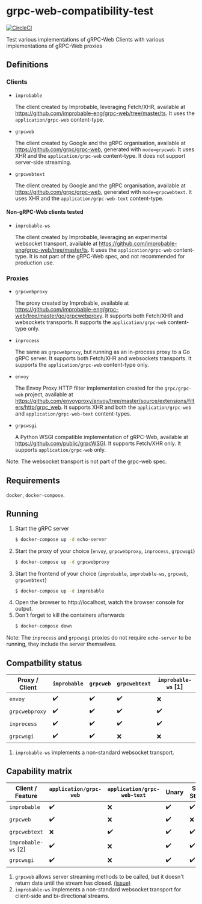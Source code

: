 # grpc-web-compatibility-test
[![CircleCI](https://img.shields.io/circleci/project/github/johanbrandhorst/grpc-web-compatibility-test/master.svg?style=flat-square)](https://circleci.com/gh/johanbrandhorst/grpc-web-compatibility-test)

Test various implementations of gRPC-Web Clients with various implementations of gRPC-Web proxies

## Definitions

### Clients

- `improbable`

  The client created by Improbable, leveraging Fetch/XHR,
  available at https://github.com/improbable-eng/grpc-web/tree/master/ts.
  It uses the `application/grpc-web` content-type.

- `grpcweb`

  The client created by Google and the gRPC organisation,
  available at https://github.com/grpc/grpc-web, generated with `mode=grpcweb`.
  It uses XHR and the `application/grpc-web` content-type.
  It does not support server-side streaming.

- `grpcwebtext`

  The client created by Google and the gRPC organisation,
  available at https://github.com/grpc/grpc-web, generated with `mode=grpcwebtext`.
  It uses XHR and the `application/grpc-web-text` content-type.

#### Non-gRPC-Web clients tested

- `improbable-ws`

  The client created by Improbable, leveraging an experimental websocket transport,
  available at https://github.com/improbable-eng/grpc-web/tree/master/ts.
  It uses the `application/grpc-web` content-type. It is not part of the
  gRPC-Web spec, and not recommended for production use.

### Proxies

- `grpcwebproxy`

  The proxy created by Improbable,
  available at https://github.com/improbable-eng/grpc-web/tree/master/go/grpcwebproxy.
  It supports both Fetch/XHR and websockets transports.
  It supports the `application/grpc-web` content-type only.

- `inprocess`

  The same as `grpcwebproxy`, but running as an in-process proxy to a Go gRPC
  server.
  It supports both Fetch/XHR and websockets transports.
  It supports the `application/grpc-web` content-type only.

- `envoy`

  The Envoy Proxy HTTP filter implementation created for the `grpc/grpc-web` project,
  available at https://github.com/envoyproxy/envoy/tree/master/source/extensions/filters/http/grpc_web.
  It supports XHR and both the `application/grpc-web` and `application/grpc-web-text` content-types.

- `grpcwsgi`

  A Python WSGI compatible implementation of gRPC-Web, available at https://github.com/public/grpcWSGI.
  It supports Fetch/XHR only.
  It supports `application/grpc-web` only.

Note: The websocket transport is not part of the grpc-web spec.

## Requirements

`docker`, `docker-compose`.

## Running

1. Start the gRPC server
   ```bash
   $ docker-compose up -d echo-server
   ```
1. Start the proxy of your choice (`envoy`, `grpcwebproxy`, `inprocess`, `grpcwsgi`)
   ```bash
   $ docker-compose up -d grpcwebproxy
   ```
1. Start the frontend of your choice (`improbable`, `improbable-ws`, `grpcweb`, `grpcwebtext`)
   ```bash
   $ docker-compose up -d improbable
   ```
1. Open the browser to http://localhost, watch the browser console for output.
1. Don't forget to kill the containers afterwards
   ```bash
   $ docker-compose down
   ```

Note: The `inprocess` and `grpcwsgi` proxies do not require `echo-server` to be running,
they include the server themselves.

## Compatbility status

| Proxy / Client | `improbable` | `grpcweb` | `grpcwebtext` | `improbable-ws` [1] |
| -------------- | ------------ | --------- | ------------- | ------------------- |
| `envoy`        | ✔️           | ✔️️       | ✔️            | ❌                  |
| `grpcwebproxy` | ✔️️          | ✔️        | ✔️            | ✔️️                 |
| `inprocess` | ✔️️          | ✔️        | ✔️            | ✔️️                 |
| `grpcwsgi` | ✔️️          | ✔️        | ❌             | ❌                 |

1. `improbable-ws` implements a non-standard websocket transport.

## Capability matrix

| Client / Feature    | `application/grpc-web` | `application/grpc-web-text` | Unary | Server Streams | Client+Bidi streaming |
| ------------------- | ---------------------- | --------------------------- | ----- | -------------- | --------------------- |
| `improbable`        | ✔️ ️                   | ❌                          | ✔️    | ✔️             | ❌                    |
| `grpcweb`           | ✔️ ️                   | ❌                          | ✔️    | ❌ [1]         | ❌                    |
| `grpcwebtext`       | ❌ ️                   | ✔️️                         | ✔️    | ✔️             | ❌                    |
| `improbable-ws` [2] | ✔️ ️                   | ❌                          | ✔️    | ✔️             | ✔️️                   |
| `grpcwsgi`           | ✔️ ️                   | ❌                          | ✔️    | ✔️             | ❌                    |

1. `grpcweb` allows server streaming methods to be called, but it doesn't return data until the stream has closed.
   [(issue)](https://github.com/grpc/grpc-web/issues/344)
1. `improbable-ws` implements a non-standard websocket transport for client-side and bi-directional streams.
